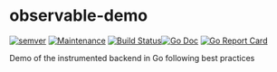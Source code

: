 # observable-demo

[![semver](https://img.shields.io/badge/semver--0.0.0-blue.svg?cacheSeconds=2592000)](https://github.com/observatorium/observable-demo/releases) [![Maintenance](https://img.shields.io/maintenance/yes/2020.svg)](https://github.com/observatorium/observable-demo/commits/master) [![Build Status](https://cloud.drone.io/api/badges/observatorium/observable-demo/status.svg)](https://cloud.drone.io/observatorium/observable-demo)[![Go Doc](https://godoc.org/github.com/observatorium/observable-demo?status.svg)](http://godoc.org/github.com/observatorium/observable-demo) [![Go Report Card](https://goreportcard.com/badge/github.com/observatorium/observable-demo)](https://goreportcard.com/report/github.com/observatorium/observable-demo)

Demo of the instrumented backend in Go following best practices

